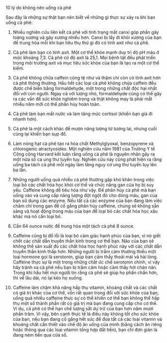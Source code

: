 10 lý do không nên uống cà phê

Sau đây là những sự thật bạn nên biết về những gì thực sự xảy ra khi bạn uống cà phê:

1. Nhiều nghiên cứu liên kết cà phê với tình trạng mất canxi góp phần gây loãng xương và gãy xương nhiều hơn. Canxi bị lấy đi khỏi xương của bạn để trung hòa mỗi khi bạn tiêu thụ thứ gì đó có tính axit như cà phê.

2. Cà phê làm bạn có tính axit. Một cơ thể khỏe mạnh duy trì độ pH máu ở mức khoảng 7,3. Cà phê có độ axit là 25,1. Mọi bệnh tật đều phát triển trong môi trường axit và mục tiêu sức khỏe của bạn là tạo ra một cơ thể kiềm.

3. Cà phê không chứa caffein cũng tệ như và thậm chí còn có tính axit hơn cà phê thông thường. Hầu hết các loại cà phê không chứa caffein đều được chế biến bằng formaldehyde, một trong những chất độc hại nhất đối với con người. Ngay cả với lượng nhỏ, formaldehyde cũng có thể gây ra các vấn đề sức khỏe nghiêm trọng và thật không may là phải mất nhiều năm mới có thể phân hủy hoàn toàn.

4. Cà phê làm bạn mất nước và làm tăng mức cortisol (khiến bạn già đi nhanh hơn).

5. Cà phê là một cách khác để mượn năng lượng từ tương lai, nhưng cuối cùng lại khiến bạn sụp đổ.

6. Làm nóng hạt cà phê tạo ra hóa chất Methylglyoxal, benzopyrene và chlorogenic atractyosides. Một nghiên cứu năm 1981 của Trường Y tế Công cộng Harvard kết luận rằng uống cà phê là nguyên nhân gây ra một nửa số ca ung thư tuyến tụy. Nghiên cứu này cũng phát hiện ra rằng uống ba tách cà phê mỗi ngày làm tăng nguy cơ ung thư tuyến tụy lên ba lần.

7. Những người uống quá nhiều cà phê thường gặp khó khăn trong việc loại bỏ các chất hóa học khỏi cơ thể và chức năng gan của họ bị suy yếu. Caffeine không dễ tiêu hóa như vậy. Để phân hủy cà phê mà bạn uống vào và cung cấp năng lượng đột ngột đó cho dòng máu, gan của bạn sử dụng các enzyme. Nếu tất cả các enzyme của bạn đang làm việc chăm chỉ trong gan để cố gắng phân hủy caffeine, chúng sẽ không sẵn sàng và hoạt động trong máu của bạn để loại bỏ các chất hóa học xấu khác mà nó cần loại bỏ.

8. Cần 64 ounce nước để trung hòa một tách cà phê 8 ounce.

9. Caffeine cũng bị đổ lỗi là loại bỏ cảm giác hạnh phúc của bạn, vì nó giết chết các chất dẫn truyền thần kinh trong cơ thể bạn. Não của bạn sẽ không thể sản xuất đủ các chất hóa học hạnh phúc này với các chất dẫn truyền thần kinh thấp hơn. Những người bị trầm cảm thường thiếu một loại hormone gọi là serotonin, giúp bạn cảm thấy thoải mái và hài lòng. Caffeine thực sự là một trong những chất ức chế serotonin chính, vì vậy hãy tránh xa cà phê nếu bạn bị trầm cảm hoặc cảm thấy hơi chán nản. Trong khi hầu hết mọi người tin rằng cà phê sẽ giúp họ phấn chấn hơn, thì về lâu dài, nó lại kéo họ xuống.

10. Caffeine làm chậm khả năng hấp thụ vitamin, khoáng chất và các chất có giá trị khác của cơ thể, vốn rất quan trọng đối với sức khỏe của bạn, uống quá nhiều caffeine thực sự có thể khiến cơ thể bạn không thể hấp thụ một số thành phần rất có giá trị mà bạn đang cung cấp cho cơ thể. Ví dụ, cà phê có thể hạn chế lượng sắt dự trữ của bạn hơn năm mươi phần trăm. Vì vậy, bên cạnh thực tế là điều này không tốt cho sức khỏe của bạn, nếu bạn đang cố gắng hết sức để đưa tất cả các loại vitamin và khoáng chất cần thiết vào chế độ ăn uống của mình (bằng cách ăn riêng hoặc thông qua các loại vitamin tổng hợp đắt tiền), bạn chỉ đơn giản là đang ném tiền qua cửa sổ.
